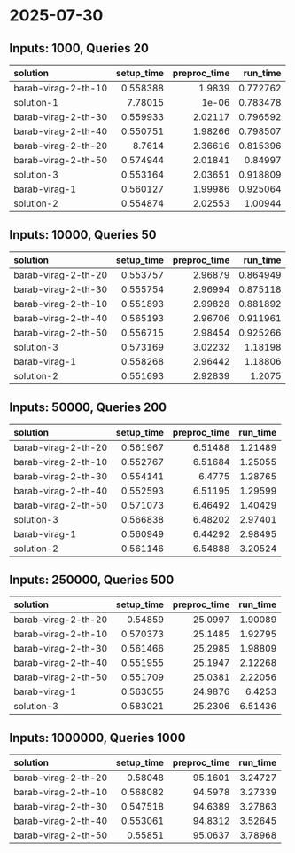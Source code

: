 # 2025-07-30

## Inputs: 1000, Queries 20

| solution            |   setup_time |   preproc_time |   run_time |
|:--------------------|-------------:|---------------:|-----------:|
| barab-virag-2-th-10 |     0.558388 |        1.9839  |   0.772762 |
| solution-1          |     7.78015  |        1e-06   |   0.783478 |
| barab-virag-2-th-30 |     0.559933 |        2.02117 |   0.796592 |
| barab-virag-2-th-40 |     0.550751 |        1.98266 |   0.798507 |
| barab-virag-2-th-20 |     8.7614   |        2.36616 |   0.815396 |
| barab-virag-2-th-50 |     0.574944 |        2.01841 |   0.84997  |
| solution-3          |     0.553164 |        2.03651 |   0.918809 |
| barab-virag-1       |     0.560127 |        1.99986 |   0.925064 |
| solution-2          |     0.554874 |        2.02553 |   1.00944  |

## Inputs: 10000, Queries 50

| solution            |   setup_time |   preproc_time |   run_time |
|:--------------------|-------------:|---------------:|-----------:|
| barab-virag-2-th-20 |     0.553757 |        2.96879 |   0.864949 |
| barab-virag-2-th-30 |     0.555754 |        2.96994 |   0.875118 |
| barab-virag-2-th-10 |     0.551893 |        2.99828 |   0.881892 |
| barab-virag-2-th-40 |     0.565193 |        2.96706 |   0.911961 |
| barab-virag-2-th-50 |     0.556715 |        2.98454 |   0.925266 |
| solution-3          |     0.573169 |        3.02232 |   1.18198  |
| barab-virag-1       |     0.558268 |        2.96442 |   1.18806  |
| solution-2          |     0.551693 |        2.92839 |   1.2075   |

## Inputs: 50000, Queries 200

| solution            |   setup_time |   preproc_time |   run_time |
|:--------------------|-------------:|---------------:|-----------:|
| barab-virag-2-th-20 |     0.561967 |        6.51488 |    1.21489 |
| barab-virag-2-th-10 |     0.552767 |        6.51684 |    1.25055 |
| barab-virag-2-th-30 |     0.554141 |        6.4775  |    1.28765 |
| barab-virag-2-th-40 |     0.552593 |        6.51195 |    1.29599 |
| barab-virag-2-th-50 |     0.571073 |        6.46492 |    1.40429 |
| solution-3          |     0.566838 |        6.48202 |    2.97401 |
| barab-virag-1       |     0.560949 |        6.44292 |    2.98495 |
| solution-2          |     0.561146 |        6.54888 |    3.20524 |

## Inputs: 250000, Queries 500

| solution            |   setup_time |   preproc_time |   run_time |
|:--------------------|-------------:|---------------:|-----------:|
| barab-virag-2-th-20 |     0.54859  |        25.0997 |    1.90089 |
| barab-virag-2-th-10 |     0.570373 |        25.1485 |    1.92795 |
| barab-virag-2-th-30 |     0.561466 |        25.2985 |    1.98809 |
| barab-virag-2-th-40 |     0.551955 |        25.1947 |    2.12268 |
| barab-virag-2-th-50 |     0.551709 |        25.0381 |    2.22056 |
| barab-virag-1       |     0.563055 |        24.9876 |    6.4253  |
| solution-3          |     0.583021 |        25.2306 |    6.51436 |

## Inputs: 1000000, Queries 1000

| solution            |   setup_time |   preproc_time |   run_time |
|:--------------------|-------------:|---------------:|-----------:|
| barab-virag-2-th-20 |     0.58048  |        95.1601 |    3.24727 |
| barab-virag-2-th-10 |     0.568082 |        94.5978 |    3.27339 |
| barab-virag-2-th-30 |     0.547518 |        94.6389 |    3.27863 |
| barab-virag-2-th-40 |     0.553061 |        94.8312 |    3.52645 |
| barab-virag-2-th-50 |     0.55851  |        95.0637 |    3.78968 |